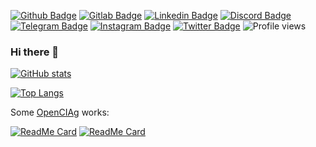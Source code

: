 [![Github Badge](https://img.shields.io/badge/Github--blue?style=social&logo=github&link=https://github.com/ettoreleandrotognoli)](https://github.com/ettoreleandrotognoli)
[![Gitlab Badge](https://img.shields.io/badge/Gitlab--blue?style=social&logo=gitlab&link=https://gitlab.com/ettoreleandrotognoli)](https://gitlab.com/ettoreleandrotognoli)
[![Linkedin Badge](https://img.shields.io/badge/Linkedin--blue?style=social&logo=linkedin&link=https://www.linkedin.com/in/ettore-leandro-tognoli/)](https://www.linkedin.com/in/ettore-leandro-tognoli/)
[![Discord Badge](https://img.shields.io/badge/Discord--blue?style=social&logo=discord&link=https://discord.gg/Mr6yxp4ZE2)](https://discord.gg/Mr6yxp4ZE2)
[![Telegram Badge](https://img.shields.io/badge/Telegram--blue?style=social&logo=telegram&link=https://t.me/ettoreleandrotognoli)](https://t.me/ettoreleandrotognoli)
[![Instagram Badge](https://img.shields.io/badge/Instagram--blue?style=social&logo=instagram&link=https://www.instagram.com/ettoreleandrotognoli/)](https://www.instagram.com/ettoreleandrotognoli/)
[![Twitter Badge](https://img.shields.io/badge/Twitter--blue?style=social&logo=twitter&link=https://twitter.com/EttoreTognoli)](https://twitter.com/EttoreTognoli)
![Profile views](https://gpvc.arturio.dev/ettoreleandrotognoli)

### Hi there 👋



<!--
**ettoreleandrotognoli/ettoreleandrotognoli** is a ✨ _special_ ✨ repository because its `README.md` (this file) appears on your GitHub profile.

Here are some ideas to get you started:

- 🔭 I’m currently working on ...
- 🌱 I’m currently learning ...
- 👯 I’m looking to collaborate on ...
- 🤔 I’m looking for help with ...
- 💬 Ask me about ...
- 📫 How to reach me: ...
- 😄 Pronouns: ...
- ⚡ Fun fact: ...
-->

[![GitHub stats](https://github-readme-stats.vercel.app/api?username=ettoreleandrotognoli&show_icons=true&theme=dracula)](https://github.com/ettoreleandrotognoli)

[![Top Langs](https://github-readme-stats.vercel.app/api/top-langs/?username=ettoreleandrotognoli&theme=dracula)](https://github.com/ettoreleandrotognoli)

Some [OpenCIAg](https://github.com/OpenCIAg/) works:

[![ReadMe Card](https://github-readme-stats.vercel.app/api/pin/?username=OpenCIAg&repo=py-robot&theme=dracula)](https://github.com/OpenCIAg/py-robot)
[![ReadMe Card](https://github-readme-stats.vercel.app/api/pin/?username=OpenCIAg&repo=BlueFairy&theme=dracula)](https://github.com/OpenCIAg/BlueFairy)
